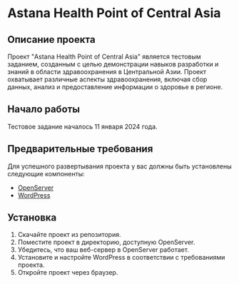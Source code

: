 # Astana Health Point of Central Asia

## Описание проекта

Проект "Astana Health Point of Central Asia" является тестовым заданием, созданным с целью демонстрации навыков разработки и знаний в области здравоохранения в Центральной Азии. Проект охватывает различные аспекты здравоохранения, включая сбор данных, анализ и предоставление информации о здоровье в регионе.

## Начало работы

Тестовое задание началось 11 января 2024 года.

## Предварительные требования

Для успешного развертывания проекта у вас должны быть установлены следующие компоненты:

- [OpenServer](https://ospanel.io/)
- [WordPress](https://wordpress.org/)

## Установка

1. Скачайте проект из репозитория.
2. Поместите проект в директорию, доступную OpenServer.
3. Убедитесь, что ваш веб-сервер в OpenServer работает.
4. Установите и настройте WordPress в соответствии с требованиями проекта.
5. Откройте проект через браузер.
